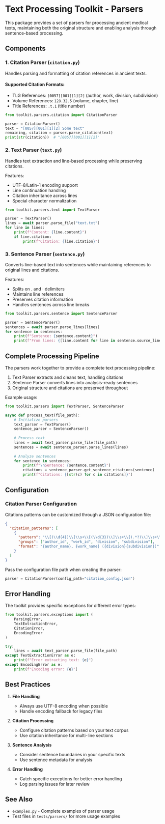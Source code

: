 # Text Processing Toolkit - Parsers

This package provides a set of parsers for processing ancient medical texts, maintaining both the original structure and enabling analysis through sentence-based processing.

## Components

### 1. Citation Parser (`citation.py`)
Handles parsing and formatting of citation references in ancient texts.

#### Supported Citation Formats:
- TLG References: `[0057][001][1][2]` (author, work, division, subdivision)
- Volume References: `128.32.5` (volume, chapter, line)
- Title References: `.t.1` (title number)

```python
from toolkit.parsers.citation import CitationParser

parser = CitationParser()
text = "[0057][001][1][2] Some text"
remaining, citation = parser.parse_citation(text)
print(str(citation))  # "[0057][001][1][2]"
```

### 2. Text Parser (`text.py`)
Handles text extraction and line-based processing while preserving citations.

Features:
- UTF-8/Latin-1 encoding support
- Line continuation handling
- Citation inheritance across lines
- Special character normalization

```python
from toolkit.parsers.text import TextParser

parser = TextParser()
lines = await parser.parse_file("text.txt")
for line in lines:
    print(f"Content: {line.content}")
    if line.citation:
        print(f"Citation: {line.citation}")
```

### 3. Sentence Parser (`sentence.py`)
Converts line-based text into sentences while maintaining references to original lines and citations.

Features:
- Splits on . and · delimiters
- Maintains line references
- Preserves citation information
- Handles sentences across line breaks

```python
from toolkit.parsers.sentence import SentenceParser

parser = SentenceParser()
sentences = await parser.parse_lines(lines)
for sentence in sentences:
    print(f"Sentence: {sentence.content}")
    print(f"From lines: {[line.content for line in sentence.source_lines]}")
```

## Complete Processing Pipeline

The parsers work together to provide a complete text processing pipeline:

1. Text Parser extracts and cleans text, handling citations
2. Sentence Parser converts lines into analysis-ready sentences
3. Original structure and citations are preserved throughout

Example usage:

```python
from toolkit.parsers import TextParser, SentenceParser

async def process_text(file_path):
    # Initialize parsers
    text_parser = TextParser()
    sentence_parser = SentenceParser()
    
    # Process text
    lines = await text_parser.parse_file(file_path)
    sentences = await sentence_parser.parse_lines(lines)
    
    # Analyze sentences
    for sentence in sentences:
        print(f"\nSentence: {sentence.content}")
        citations = sentence_parser.get_sentence_citations(sentence)
        print(f"Citations: {[str(c) for c in citations]}")
```

## Configuration

### Citation Parser Configuration
Citations patterns can be customized through a JSON configuration file:

```json
{
  "citation_patterns": [
    {
      "pattern": "\\[(\\d{4})\\]\\s+\\[(\\d{3})\\]\\s+\\[(.*?)\\]\\s+\\[(.*?)\\]",
      "groups": ["author_id", "work_id", "division", "subdivision"],
      "format": "{author_name}, {work_name} ({division}{subdivision})"
    }
  ]
}
```

Pass the configuration file path when creating the parser:
```python
parser = CitationParser(config_path="citation_config.json")
```

## Error Handling

The toolkit provides specific exceptions for different error types:

```python
from toolkit.parsers.exceptions import (
    ParsingError,
    TextExtractionError,
    CitationError,
    EncodingError
)

try:
    lines = await text_parser.parse_file(file_path)
except TextExtractionError as e:
    print(f"Error extracting text: {e}")
except EncodingError as e:
    print(f"Encoding error: {e}")
```

## Best Practices

1. **File Handling**
   - Always use UTF-8 encoding when possible
   - Handle encoding fallback for legacy files

2. **Citation Processing**
   - Configure citation patterns based on your text corpus
   - Use citation inheritance for multi-line sections

3. **Sentence Analysis**
   - Consider sentence boundaries in your specific texts
   - Use sentence metadata for analysis

4. **Error Handling**
   - Catch specific exceptions for better error handling
   - Log parsing issues for later review

## See Also

- `examples.py` - Complete examples of parser usage
- Test files in `tests/parsers/` for more usage examples
